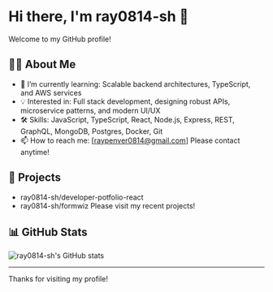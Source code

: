 # Hi there, I'm ray0814-sh 👋

Welcome to my GitHub profile!

## 👨‍💻 About Me
- 🌱 I’m currently learning: Scalable backend architectures, TypeScript, and AWS services
- 💡 Interested in: Full stack development, designing robust APIs, microservice patterns, and modern UI/UX
- 🛠️ Skills: JavaScript, TypeScript, React, Node.js, Express, REST, GraphQL, MongoDB, Postgres, Docker, Git
- 📫 How to reach me: [raypenver0814@gmail.com] Please contact anytime!

## 🚀 Projects
-  ray0814-sh/developer-potfolio-react
-  ray0814-sh/formwiz
Please visit my recent projects!

## 📊 GitHub Stats
![ray0814-sh's GitHub stats](https://github-readme-stats.vercel.app/api?username=ray0814-sh&show_icons=true&theme=radical)

---
Thanks for visiting my profile!
